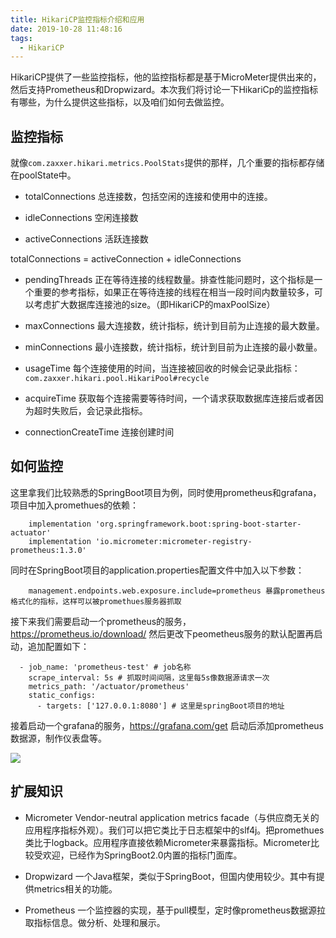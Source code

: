 ```yaml
---
title: HikariCP监控指标介绍和应用
date: 2019-10-28 11:48:16
tags:
  - HikariCP
---
```


HikariCP提供了一些监控指标，他的监控指标都是基于MicroMeter提供出来的，然后支持Prometheus和Dropwizard。本次我们将讨论一下HikariCp的监控指标有哪些，为什么提供这些指标，以及咱们如何去做监控。

## 监控指标
就像`com.zaxxer.hikari.metrics.PoolStats`提供的那样，几个重要的指标都存储在poolState中。
* totalConnections
总连接数，包括空闲的连接和使用中的连接。

* idleConnections 空闲连接数

* activeConnections
活跃连接数

totalConnections = activeConnection + idleConnections

* pendingThreads
正在等待连接的线程数量。排查性能问题时，这个指标是一个重要的参考指标，如果正在等待连接的线程在相当一段时间内数量较多，可以考虑扩大数据库连接池的size。（即HikariCP的maxPoolSize）

* maxConnections
最大连接数，统计指标，统计到目前为止连接的最大数量。

* minConnections
最小连接数，统计指标，统计到目前为止连接的最小数量。

* usageTime
每个连接使用的时间，当连接被回收的时候会记录此指标：`com.zaxxer.hikari.pool.HikariPool#recycle`

* acquireTime
获取每个连接需要等待时间，一个请求获取数据库连接后或者因为超时失败后，会记录此指标。

* connectionCreateTime
连接创建时间

## 如何监控
这里拿我们比较熟悉的SpringBoot项目为例，同时使用prometheus和grafana，项目中加入promethues的依赖：
```
    implementation 'org.springframework.boot:spring-boot-starter-actuator'
    implementation 'io.micrometer:micrometer-registry-prometheus:1.3.0'
```
同时在SpringBoot项目的application.properties配置文件中加入以下参数：
```
    management.endpoints.web.exposure.include=prometheus 暴露prometheus格式化的指标，这样可以被promethues服务器抓取
```
接下来我们需要启动一个prometheus的服务，https://prometheus.io/download/ 然后更改下peometheus服务的默认配置再启动，追加配置如下：
```
  - job_name: 'prometheus-test' # job名称
    scrape_interval: 5s # 抓取时间间隔，这里每5s像数据源请求一次
    metrics_path: '/actuator/prometheus'
    static_configs:
      - targets: ['127.0.0.1:8080'] # 这里是springBoot项目的地址
```
接着启动一个grafana的服务，https://grafana.com/get 启动后添加prometheus数据源，制作仪表盘等。

![](https://img2018.cnblogs.com/blog/1515962/201910/1515962-20191028223840285-1259364311.png)


## 扩展知识
* Micrometer
Vendor-neutral application metrics facade（与供应商无关的应用程序指标外观）。我们可以把它类比于日志框架中的slf4j。把promethues类比于logback。应用程序直接依赖Micrometer来暴露指标。Micrometer比较受欢迎，已经作为SpringBoot2.0内置的指标门面库。

* Dropwizard
一个Java框架，类似于SpringBoot，但国内使用较少。其中有提供metrics相关的功能。

* Prometheus
一个监控器的实现，基于pull模型，定时像prometheus数据源拉取指标信息。做分析、处理和展示。